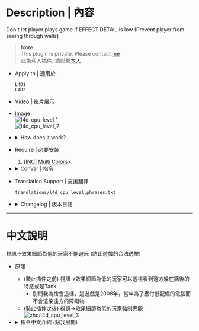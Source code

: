 # Description | 內容
Don't let player plays game if EFFECT DETAIL is low (Prevent player from seeing through walls)

> __Note__ <br/>
This plugin is private, Please contact [me](/#私人插件列表-private-plugins-list)<br/>
此為私人插件, 請聯繫[本人](/#私人插件列表-private-plugins-list)

* Apply to | 適用於
	```
	L4D1
	L4D2
	```

* [Video | 影片展示](https://www.youtube.com/watch?v=B0hA-rg98WY)

* Image
	<br/>![l4d_cpu_level_1](image/l4d_cpu_level_1.jpg)
	<br/>![l4d_cpu_level_2](image/l4d_cpu_level_2.jpg)

* <details><summary>How does it work?</summary>

	* (Before) You can see the infected and tank through walls if options -> video -> EFFECT DETAIL -> low
		* Don't ask me why, this is valve's game from year 2008
	* (After) Force player to spectate if player set options -> video -> EFFECT DETAIL -> low
	<br/>![l4d_cpu_level_3](image/l4d_cpu_level_3.jpg)
</details>

* Require | 必要安裝
	1. [[INC] Multi Colors](https://github.com/fbef0102/L4D1_2-Plugins/releases/tag/Multi-Colors)>

* <details><summary>ConVar | 指令</summary>

	* cfg/sourcemod/l4d_cpu_level.cfg
		```php
		// 0=Plugin off, 1=Plugin on.
		l4d_cpu_level_enable "1"
		```
</details>

* Translation Support | 支援翻譯
	```
	translations/l4d_cpu_level.phrases.txt
	```

* <details><summary>Changelog | 版本日誌</summary>

	* v1.0 (2025-3-8)
		* Initial Release
</details>

- - - -
# 中文說明
視訊->效果細節為低的玩家不能遊玩 (防止遊戲的合法透視)

* 原理
	* (裝此插件之前) 視訊->效果細節為低的玩家可以透視看到遠方躲在牆後的特感或是Tank
		* 別問我為捨會這樣，這遊戲是2008年，當年為了應付低配備的電腦而不會渲染遠方的障礙物
	* (裝此插件之後) 視訊->效果細節為低的玩家強制旁觀
	<br/>![zho/l4d_cpu_level_3](image/zho/l4d_cpu_level_3.jpg)

* <details><summary>指令中文介紹 (點我展開)</summary>

	* cfg/sourcemod/l4d_cpu_level.cfg
		```php
		// 0=關閉插件, 1=啟動插件
		l4d_cpu_level_enable "1"
		```
</details>



